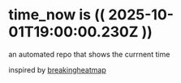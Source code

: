 # time_now is (( 2025-10-01T19:00:00.230Z ))

an automated repo that shows the currnent time

inspired by [breakingheatmap](https://github.com/breakingheatmap/breakingheatmap)